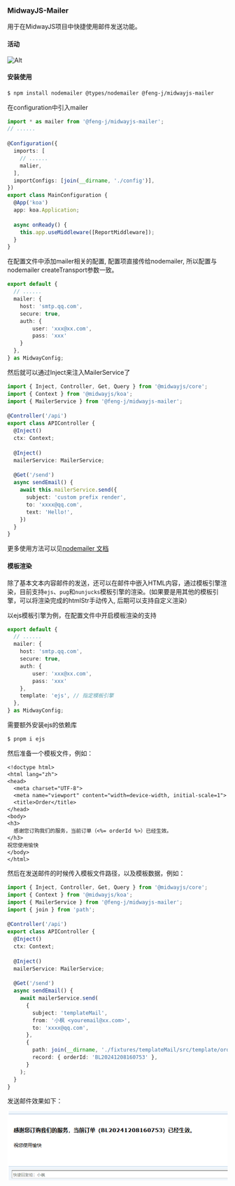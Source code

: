 ### MidwayJS-Mailer

用于在MidwayJS项目中快捷使用邮件发送功能。

#### 活动

![Alt](https://repobeats.axiom.co/api/embed/d7b7dd1bc41bfe282a988c96af3b10bb7bbe6ee0.svg "Repobeats analytics image")

#### 安装使用

```bash
$ npm install nodemailer @types/nodemailer @feng-j/midwayjs-mailer
```
在configuration中引入mailer

```ts
import * as mailer from '@feng-j/midwayjs-mailer';
// ......

@Configuration({
  imports: [
    // ......
    malier,
  ],
  importConfigs: [join(__dirname, './config')],
})
export class MainConfiguration {
  @App('koa')
  app: koa.Application;

  async onReady() {
    this.app.useMiddleware([ReportMiddleware]);
  }
}

```

在配置文件中添加mailer相关的配置, 配置项直接传给nodemailer, 所以配置与nodemailer createTransport参数一致。

```ts
export default {
  // ......
  mailer: {
    host: 'smtp.qq.com',
    secure: true,
    auth: {
        user: 'xxx@xx.com',
        pass: 'xxx'
    }
  },
} as MidwayConfig;

```

然后就可以通过Inject来注入MailerService了

```ts
import { Inject, Controller, Get, Query } from '@midwayjs/core';
import { Context } from '@midwayjs/koa';
import { MailerService } from '@feng-j/midwayjs-mailer';

@Controller('/api')
export class APIController {
  @Inject()
  ctx: Context;

  @Inject()
  mailerService: MailerService;

  @Get('/send')
  async sendEmail() {
    await this.mailerService.send({
      subject: 'custom prefix render',
      to: 'xxxx@qq.com',
      text: 'Hello!',
    })
  }
}

```

更多使用方法可以见[nodemailer 文档](https://www.nodemailer.com/)

#### 模板渲染

除了基本文本内容邮件的发送，还可以在邮件中嵌入HTML内容，通过模板引擎渲染，目前支持`ejs`、`pug`和`nunjucks`模板引擎的渲染。(如果要是用其他的模板引擎，可以将渲染完成的htmlStr手动传入, 后期可以支持自定义渲染）

以ejs模板引擎为例，在配置文件中开启模板渲染的支持

```ts
export default {
  // ......
  mailer: {
    host: 'smtp.qq.com',
    secure: true,
    auth: {
        user: 'xxx@xx.com',
        pass: 'xxx'
    },
    template: 'ejs', // 指定模板引擎
  },
} as MidwayConfig;

```

需要额外安装ejs的依赖库

```bash
$ pnpm i ejs
```
然后准备一个模板文件，例如：

```ejs
<!doctype html>
<html lang="zh">
<head>
  <meta charset="UTF-8">
  <meta name="viewport" content="width=device-width, initial-scale=1">
  <title>Order</title>
</head>
<body>
<h3>
  感谢您订购我们的服务，当前订单（<%= orderId %>）已经生效。
</h3>
祝您使用愉快
</body>
</html>

```

然后在发送邮件的时候传入模板文件路径，以及模板数据，例如：
```ts
import { Inject, Controller, Get, Query } from '@midwayjs/core';
import { Context } from '@midwayjs/koa';
import { MailerService } from '@feng-j/midwayjs-mailer';
import { join } from 'path';

@Controller('/api')
export class APIController {
  @Inject()
  ctx: Context;

  @Inject()
  mailerService: MailerService;

  @Get('/send')
  async sendEmail() {
    await mailerService.send(
      {
        subject: 'templateMail',
        from: '小枫 <youremail@xx.com>',
        to: 'xxxx@qq.com',
      },
      {
        path: join(__dirname, './fixtures/templateMail/src/template/order.ejs'),
        record: { orderId: 'BL20241208160753' },
      }
    );
  }
}

```

发送邮件效果如下：

![img.png](static/img.png)
